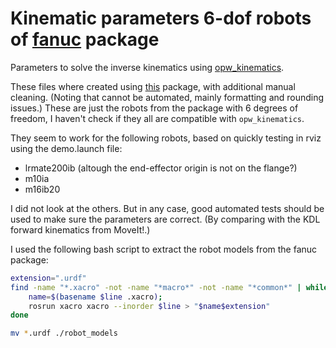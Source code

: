 # Kinematic parameters 6-dof robots of [fanuc](https://github.com/ros-industrial/fanuc) package

Parameters to solve the inverse kinematics using [opw_kinematics](https://github.com/Jmeyer1292/opw_kinematics).

These files where created using [this](https://github.com/JeroenDM/urdf_to_opw_kinematics) package, with additional manual cleaning. (Noting that cannot be automated, mainly formatting and rounding issues.) These are just the robots from the package with 6 degrees of freedom, I haven't check if they all are compatible with `opw_kinematics`.

They seem to work for the following robots, based on quickly testing in rviz using the demo.launch file:

- lrmate200ib (altough the end-effector origin is not on the flange?)
- m10ia
- m16ib20

I did not look at the others. But in any case, good automated tests should be used to make sure the parameters are correct. (By comparing with the KDL forward kinematics from MoveIt!.)

I used the following bash script to extract the robot models from the fanuc package:
```bash
extension=".urdf"
find -name "*.xacro" -not -name "*macro*" -not -name "*common*" | while read line; do
    name=$(basename $line .xacro);
    rosrun xacro xacro --inorder $line > "$name$extension"
done

mv *.urdf ./robot_models
```
